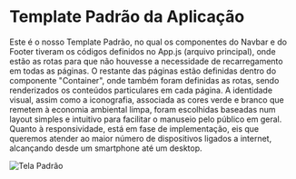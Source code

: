 # Template Padrão da Aplicação

Este é o nosso Template Padrão, no qual os componentes do Navbar e do Footer tiveram os códigos definidos no App.js (arquivo principal), onde estão as rotas para que não houvesse a necessidade de recarregamento em todas as páginas.
O restante das páginas estão definidas dentro do componente "Container", onde também foram definidas as rotas, sendo renderizados os conteúdos particulares em cada página.
A identidade visual, assim como a iconografia, associada as cores verde e branco que remetem à economia ambiental limpa, foram escolhidas baseadas num layout simples e intuitivo para facilitar o manuseio pelo público em geral.
Quanto à responsividade, está em fase de implementação, eis que queremos atender ao maior número de dispositivos ligados a internet, alcançando desde um smartphone até um desktop.

![Tela Padrão](https://github.com/ICEI-PUC-Minas-PMV-SInt/pmv-sint-2024-1-e2-proj-front-t1-residuoeletronico/assets/148830420/3bf2b278-5310-48a2-86f4-e1caf50ba18f)
